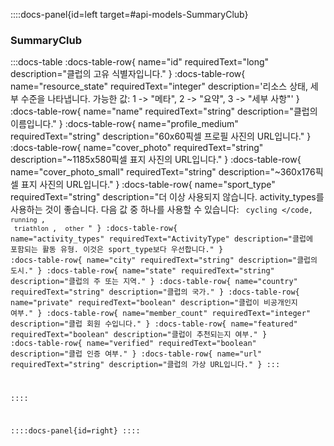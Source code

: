 ::::docs-panel{id=left target=#api-models-SummaryClub}

### SummaryClub

:::docs-table
:docs-table-row{
name="id"
requiredText="long"
description="클럽의 고유 식별자입니다."
}
:docs-table-row{
name="resource_state"
requiredText="integer"
description='리소스 상태, 세부 수준을 나타냅니다. 가능한 값: 1 -> "메타", 2 -> "요약", 3 -> "세부 사항"'
}
:docs-table-row{
name="name"
requiredText="string"
description="클럽의 이름입니다."
}
:docs-table-row{
name="profile_medium"
requiredText="string"
description="60x60픽셀 프로필 사진의 URL입니다."
}
:docs-table-row{
name="cover_photo"
requiredText="string"
description="~1185x580픽셀 표지 사진의 URL입니다."
}
:docs-table-row{
name="cover_photo_small"
requiredText="string"
description="~360x176픽셀 표지 사진의 URL입니다."
}
:docs-table-row{
name="sport_type"
requiredText="string"
description="더 이상 사용되지 않습니다. activity_types를 사용하는 것이 좋습니다. 다음 값 중 하나를 사용할 수 있습니다: <code> cycling </code, <code> running </code>, <code> triathlon </code>, <code> other </code>"
}
:docs-table-row{
name="activity_types"
requiredText="ActivityType"
description="클럽에 포함되는 활동 유형. 이것은 sport_type보다 우선합니다."
}
:docs-table-row{
name="city"
requiredText="string"
description="클럽의 도시."
}
:docs-table-row{
name="state"
requiredText="string"
description="클럽의 주 또는 지역."
}
:docs-table-row{
name="country"
requiredText="string"
description="클럽의 국가."
}
:docs-table-row{
name="private"
requiredText="boolean"
description="클럽이 비공개인지 여부."
}
:docs-table-row{
name="member_count"
requiredText="integer"
description="클럽 회원 수입니다."
}
:docs-table-row{
name="featured"
requiredText="boolean"
description="클럽이 추천되는지 여부."
}
:docs-table-row{
name="verified"
requiredText="boolean"
description="클럽 인증 여부."
}
:docs-table-row{
name="url"
requiredText="string"
description="클럽의 가상 URL입니다."
}
:::

::::

::::docs-panel{id=right}
::::

